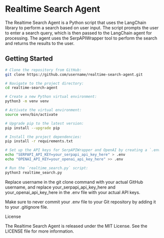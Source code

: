 # Realtime Search Agent

The Realtime Search Agent is a Python script that uses the LangChain library to perform a search based on user input. The script prompts the user to enter a search query, which is then passed to the LangChain agent for processing. The agent uses the SerpAPIWrapper tool to perform the search and returns the results to the user.

## Getting Started

```bash
# Clone the repository from GitHub:
git clone https://github.com/username/realtime-search-agent.git

# Navigate to the project directory:
cd realtime-search-agent

# Create a new Python virtual environment:
python3 -m venv venv

# Activate the virtual environment:
source venv/bin/activate

# Upgrade pip to the latest version:
pip install --upgrade pip

# Install the project dependencies:
pip install -r requirements.txt

# Set up the API keys for SerpAPIWrapper and OpenAI by creating a `.env` file in the project directory:
echo "SERPAPI_API_KEY=your_serpapi_api_key_here" > .env
echo "OPENAI_API_KEY=your_openai_api_key_here" >> .env

# Run the `realtime_search.py` script:
python3 realtime_search.py
```

Replace username in the git clone command with your actual GitHub username, and replace your_serpapi_api_key_here and your_openai_api_key_here in the .env file with your actual API keys.

Make sure to never commit your .env file to your Git repository by adding it to your .gitignore file.

License

The Realtime Search Agent is released under the MIT License. See the LICENSE file for more information.


